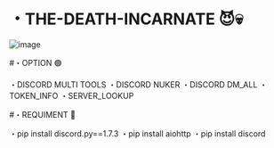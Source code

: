 # ・THE-DEATH-INCARNATE 😈💀

![image](https://user-images.githubusercontent.com/99751673/175611226-949dd930-508b-4a9f-a603-15cef0b9db31.png)

#・OPTION 🟢

 ・DISCORD MULTI TOOLS
 ・DISCORD NUKER
 ・DISCORD DM_ALL
 ・TOKEN_INFO
 ・SERVER_LOOKUP

#・REQUIMENT 📁

・pip install discord.py==1.7.3
・pip install aiohttp
・pip install discord


